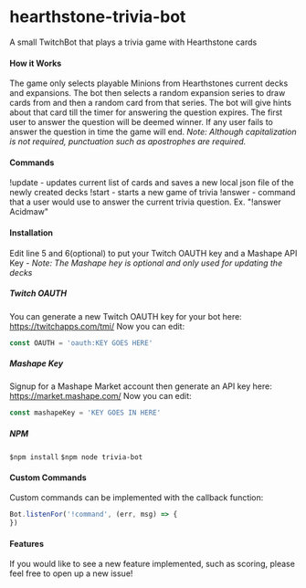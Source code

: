 # hearthstone-trivia-bot
A small TwitchBot that plays a trivia game with Hearthstone cards
#### How it Works
The game only selects playable Minions from Hearthstones current decks and expansions. The bot then selects a random expansion series to draw cards from and then a random card from that series. The bot will give hints about that card till the timer for answering the question expires. The first user to answer the question will be deemed winner. If any user fails to answer the question in time the game will end. *Note: Although capitalization is not required, punctuation such as apostrophes are required.*
#### Commands
!update - updates current list of cards and saves a new local json file of the newly created decks
!start - starts a new game of trivia
!answer - command that a user would use to answer the current trivia question. Ex. "!answer Acidmaw"
#### Installation
Edit line 5 and 6(optional) to put your Twitch OAUTH key and a Mashape API Key - *Note: The Mashape hey is optional and only used for updating the decks*
##### Twitch OAUTH
You can generate a new Twitch OAUTH key for your bot here: https://twitchapps.com/tmi/
Now you can edit:
```javascript
const OAUTH = 'oauth:KEY GOES HERE'
```
##### Mashape Key
Signup for a Mashape Market account then generate an API key here: https://market.mashape.com/
Now you can edit:
```javascript
const mashapeKey = 'KEY GOES IN HERE'
```
##### NPM
```$npm install``` 
```$npm node trivia-bot``` 

#### Custom Commands
Custom commands can be implemented with the callback function:
```javascript
Bot.listenFor('!command', (err, msg) => {
})
```
#### Features
If you would like to see a new feature implemented, such as scoring, please feel free to open up a new issue!
